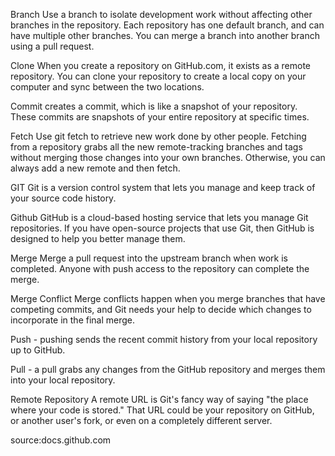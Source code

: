 
Branch Use a branch to isolate development work without affecting other branches in the repository. Each repository has one default branch, and can have multiple other branches. You can merge a branch into another branch using a pull request.

Clone When you create a repository on GitHub.com, it exists as a remote repository. You can clone your repository to create a local copy on your computer and sync between the two locations.

Commit creates a commit, which is like a snapshot of your repository. These commits are snapshots of your entire repository at specific times.

Fetch Use git fetch to retrieve new work done by other people. Fetching from a repository grabs all the new remote-tracking branches and tags without merging those changes into your own branches. Otherwise, you can always add a new remote and then fetch.

GIT Git is a version control system that lets you manage and keep track of your source code history.

Github GitHub is a cloud-based hosting service that lets you manage Git repositories. If you have open-source projects that use Git, then GitHub is designed to help you better manage them.

Merge Merge a pull request into the upstream branch when work is completed. Anyone with push access to the repository can complete the merge.

Merge Conflict Merge conflicts happen when you merge branches that have competing commits, and Git needs your help to decide which changes to incorporate in the final merge.

Push - pushing sends the recent commit history from your local repository up to GitHub.

Pull - a pull grabs any changes from the GitHub repository and merges them into your local repository.

Remote Repository A remote URL is Git's fancy way of saying "the place where your code is stored." That URL could be your repository on GitHub, or another user's fork, or even on a completely different server.

source:docs.github.com
